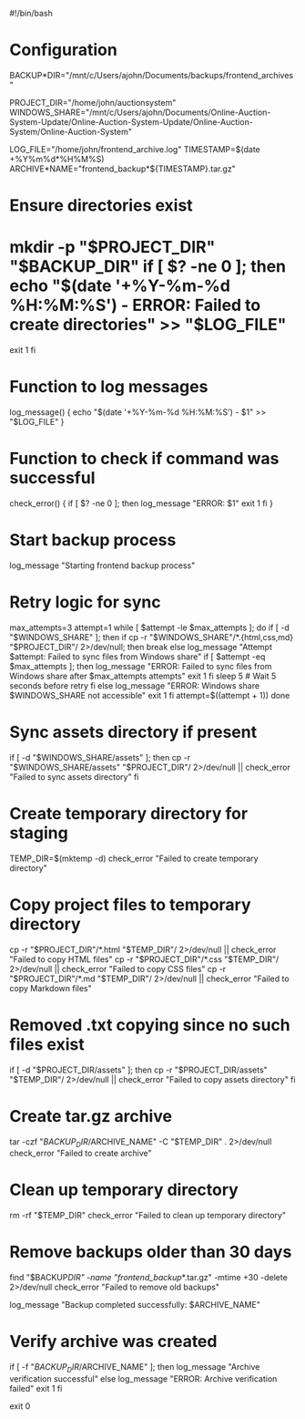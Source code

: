 #!/bin/bash

# Configuration

BACKUP*DIR="/mnt/c/Users/ajohn/Documents/backups/frontend_archives"

PROJECT_DIR="/home/john/auctionsystem"
WINDOWS_SHARE="/mnt/c/Users/ajohn/Documents/Online-Auction-System-Update/Online-Auction-System-Update/Online-Auction-System/Online-Auction-System"

LOG_FILE="/home/john/frontend_archive.log"
TIMESTAMP=$(date +%Y%m%d*%H%M%S)
ARCHIVE*NAME="frontend_backup*${TIMESTAMP}.tar.gz"

# Ensure directories exist

mkdir -p "$PROJECT_DIR" "$BACKUP_DIR"
if [ $? -ne 0 ]; then
echo "$(date '+%Y-%m-%d %H:%M:%S') - ERROR: Failed to create directories" >> "$LOG_FILE"
=======


exit 1
fi

# Function to log messages

log_message() {
echo "$(date '+%Y-%m-%d %H:%M:%S') - $1" >> "$LOG_FILE"
}

# Function to check if command was successful

check_error() {
if [ $? -ne 0 ]; then
log_message "ERROR: $1"
exit 1
fi
}

# Start backup process

log_message "Starting frontend backup process"


# Retry logic for sync

max_attempts=3
attempt=1
while [ $attempt -le $max_attempts ]; do
if [ -d "$WINDOWS_SHARE" ]; then
if cp -r "$WINDOWS_SHARE"/*.{html,css,md} "$PROJECT_DIR"/ 2>/dev/null; then
break
else
log_message "Attempt $attempt: Failed to sync files from Windows share"
            if [ $attempt -eq $max_attempts ]; then
                log_message "ERROR: Failed to sync files from Windows share after $max_attempts attempts"
                exit 1
            fi
            sleep 5  # Wait 5 seconds before retry
        fi
    else
        log_message "ERROR: Windows share $WINDOWS_SHARE not accessible"
        exit 1
    fi
    attempt=$((attempt + 1))
done

# Sync assets directory if present

if [ -d "$WINDOWS_SHARE/assets" ]; then
cp -r "$WINDOWS_SHARE/assets" "$PROJECT_DIR"/ 2>/dev/null || check_error "Failed to sync assets directory"
fi

# Create temporary directory for staging

TEMP_DIR=$(mktemp -d)
check_error "Failed to create temporary directory"

# Copy project files to temporary directory


cp -r "$PROJECT_DIR"/*.html "$TEMP_DIR"/ 2>/dev/null || check_error "Failed to copy HTML files"
cp -r "$PROJECT_DIR"/*.css "$TEMP_DIR"/ 2>/dev/null || check_error "Failed to copy CSS files"
cp -r "$PROJECT_DIR"/*.md "$TEMP_DIR"/ 2>/dev/null || check_error "Failed to copy Markdown files"

# Removed .txt copying since no such files exist

if [ -d "$PROJECT_DIR/assets" ]; then
cp -r "$PROJECT_DIR/assets" "$TEMP_DIR"/ 2>/dev/null || check_error "Failed to copy assets directory"
fi


# Create tar.gz archive

tar -czf "$BACKUP_DIR/$ARCHIVE_NAME" -C "$TEMP_DIR" . 2>/dev/null
check_error "Failed to create archive"

# Clean up temporary directory

rm -rf "$TEMP_DIR"
check_error "Failed to clean up temporary directory"

# Remove backups older than 30 days

find "$BACKUP*DIR" -name "frontend_backup*\*.tar.gz" -mtime +30 -delete 2>/dev/null
check_error "Failed to remove old backups"

log_message "Backup completed successfully: $ARCHIVE_NAME"

# Verify archive was created

if [ -f "$BACKUP_DIR/$ARCHIVE_NAME" ]; then
log_message "Archive verification successful"
else
log_message "ERROR: Archive verification failed"
exit 1
fi

exit 0
